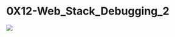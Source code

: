 # 0X12-Web_Stack_Debugging_2

![](https://repository-images.githubusercontent.com/289166070/241e9b23-f69f-4bcc-b760-2ee745b9e098)
